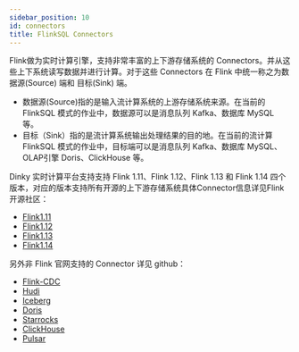 ```yaml
---
sidebar_position: 10
id: connectors
title: FlinkSQL Connectors
---
```




Flink做为实时计算引擎，支持非常丰富的上下游存储系统的 Connectors。并从这些上下系统读写数据并进行计算。对于这些 Connectors 在 Flink 中统一称之为数据源(Source) 端和 目标(Sink) 端。

- 数据源(Source)指的是输入流计算系统的上游存储系统来源。在当前的 FlinkSQL 模式的作业中，数据源可以是消息队列 Kafka、数据库 MySQL 等。
- 目标（Sink）指的是流计算系统输出处理结果的目的地。在当前的流计算  FlinkSQL  模式的作业中，目标端可以是消息队列 Kafka、数据库 MySQL、OLAP引擎 Doris、ClickHouse 等。

Dinky 实时计算平台支持支持 Flink 1.11、Flink 1.12、Flink 1.13 和 Flink 1.14 四个版本，对应的版本支持所有开源的上下游存储系统具体Connector信息详见Flink开源社区：

- [Flink1.11](https://nightlies.apache.org/flink/flink-docs-release-1.11/dev/table/connectors/)
- [Flink1.12](https://nightlies.apache.org/flink/flink-docs-release-1.12/dev/table/connectors/)
- [Flink1.13](https://nightlies.apache.org/flink/flink-docs-release-1.13/docs/connectors/table/overview/)
- [Flink1.14](https://nightlies.apache.org/flink/flink-docs-release-1.14/docs/connectors/table/overview/)

另外非 Flink 官网支持的 Connector 详见 github：

- [Flink-CDC](https://github.com/ververica/flink-cdc-connectors/releases/)
- [Hudi](https://github.com/apache/hudi/releases)
- [Iceberg](https://github.com/apache/iceberg/releases)
- [Doris](https://github.com/apache/incubator-doris-flink-connector/tags)
- [Starrocks](https://github.com/StarRocks/flink-connector-starrocks/releases)
- [ClickHouse](https://github.com/itinycheng/flink-connector-clickhouse)
- [Pulsar](https://github.com/streamnative/pulsar-flink/releases)
